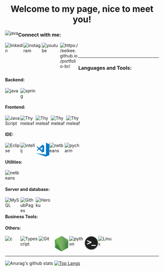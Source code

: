 <h1 align="center">
Welcome to my page, nice to meet you!
</h1>
<img align="left" alt="java" src="https://github.com/eeikee/eeikee/blob/master/eeikee.png" />

### Connect with me:

[<img align="left" alt="linkedin" width="60px" src="https://icon-icons.com/icons2/134/PNG/64/linkedin_socialnetwork_20684.png" />](https://www.linkedin.com/in/eeikee/)
[<img align="left" alt="instagram" width="60px" src="https://icon-icons.com/icons2/134/PNG/64/instagram_socialnetwork_20686.png" />](https://www.instagram.com/_eeikee_/)
[<img align="left" alt="youtube" width="60px" src="https://icon-icons.com/icons2/134/PNG/64/youtube_socialnetwork_20660.png"/>](https://bit.ly/eeikee-yt) 
[<img align="left" alt="https://eeikee.github.io/portfolio-br/" width="60x" src="https://files.softicons.com/download/social-media-icons/ios-8-style-social-media-icons-by-design-bolts/png/64x64/Instapaper-Icon.png" />](https://eeikee.github.io/portfolio-br/)

<br />
<br />

---

### Languages and Tools:

#### Backend:
<img align="left" alt="java" width="50px" src="https://img.icons8.com/color/48/000000/java-coffee-cup-logo.png" />
<img align="left" alt="spring" width="50px" src="https://img.icons8.com/color/48/000000/spring-logo.png" /><br />
<br />

#### Frontend:
<img align="left" alt="JavaScript" width="50px" src="https://img.icons8.com/color/48/000000/javascript-logo-1.png"/>
<img align="left" alt="Thymeleaf" width="50px" src="https://github.com/eeikee/eeikee/blob/master/thymeleaf.png"/>
<img align="left" alt="Thymeleaf" width="50px" src="https://img.icons8.com/color/48/000000/bootstrap.png"/>
<img  align="left" alt="Thymeleaf" width="50px" src="https://img.icons8.com/color/48/000000/html-5.png"/>
<img align="left" alt="Thymeleaf" width="50px" src="https://img.icons8.com/color/48/000000/css3.png"/><br />
<br />

#### IDE:
<img align="left" alt="Eclipse" width="50px" src="https://img.icons8.com/nolan/64/java-eclipse.png" />
<img align="left" alt="intellij" width="50px" src="https://img.icons8.com/color/48/000000/intellij-idea.png" />
<img align="left" alt="Visual Studio Code" width="45px" src="https://raw.githubusercontent.com/github/explore/80688e429a7d4ef2fca1e82350fe8e3517d3494d/topics/visual-studio-code/visual-studio-code.png" />
<img align="left" alt="netbeans" width="50px" src="https://cdn.icon-icons.com/icons2/1381/PNG/512/netbeans_94416.png" />
<img align="left" alt="pycharm" width="50px" src="https://img.icons8.com/color/48/000000/pycharm.png" /><br />
<br />

#### Utilities:
<img  align="left" alt="netbeans" width="50px" src="https://img.icons8.com/dusk/64/000000/postman-api.png"/><br />
<br />

#### Server and database:
<img align="left" alt="MySQL" width="50px" src="https://budougumi0617.github.io/logos/mysql.png" />
<img align="left" alt="GithubPages" width="50px" src="https://img.icons8.com/color/48/000000/github-2.png" />
<img align="left" alt="Heroku" width="50px" src="https://img.icons8.com/nolan/64/heroku.png" /><br />
<br />

#### Business Tools:

#### Others:
<img align="left" alt="c" width="50px" src="https://img.icons8.com/color/48/000000/c-programming.png" />
<img align="left" alt="Typescript" width="60px" src="https://ostrowski.ninja/static/1482fb398d82ef51cfcfdbcd55e1ec03/a26eb/ts.png" />
<img align="left" alt="Git" width="50px" src="https://img.icons8.com/color/50/000000/git.png" />
<img align="left" alt="Node.js" width="50px" src="https://raw.githubusercontent.com/github/explore/80688e429a7d4ef2fca1e82350fe8e3517d3494d/topics/nodejs/nodejs.png" />
<img align="left" alt="python" width="50px" src="https://img.icons8.com/color/48/000000/python.png" />
<img align="left" alt="Terminal" width="45px" src="https://raw.githubusercontent.com/github/explore/80688e429a7d4ef2fca1e82350fe8e3517d3494d/topics/terminal/terminal.png" />
<img align="left" alt="Linux" width="50px" src="https://img.icons8.com/color/48/000000/linux.png" /><br />

<br />
<br />

----------------
![Anurag's github stats](https://github-readme-stats.vercel.app/api?username=eeikee&show_icons=true&theme=tokyonight)
[![Top Langs](https://github-readme-stats.vercel.app/api/top-langs/?username=eeikee&layout=compact&show_icons=true&theme=tokyonight)](https://github.com/eeikee/github-readme-stats)
